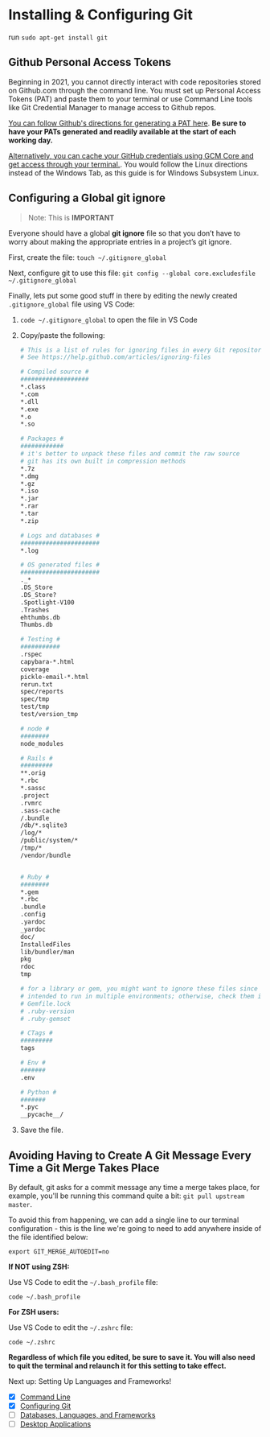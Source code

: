 # Installing & Configuring Git

run `sudo apt-get install git`

## Github Personal Access Tokens

Beginning in 2021, you cannot directly interact with code repositories stored on Github.com through the command line. You must set up Personal Access Tokens (PAT) and paste them to your terminal or use Command Line tools like Git Credential Manager to manage access to Github repos.

[You can follow Github's directions for generating a PAT here](https://docs.github.com/en/github/authenticating-to-github/keeping-your-account-and-data-secure/creating-a-personal-access-token#using-a-token-on-the-command-line). **Be sure to have your PATs generated and readily available at the start of each working day.**

[Alternatively, you can cache your GitHub credentials using GCM Core and get access through your terminal.](https://docs.github.com/en/get-started/getting-started-with-git/caching-your-github-credentials-in-git). You would follow the Linux directions instead of the Windows Tab, as this guide is for Windows Subsystem Linux.

## Configuring a Global git ignore

> Note: This is **IMPORTANT**

Everyone should have a global **git ignore** file so that you don’t have to worry about making the appropriate entries in a project’s git ignore.

First, create the file:  `touch ~/.gitignore_global`

Next, configure git to use this file:  `git config --global core.excludesfile ~/.gitignore_global`

Finally, lets put some good stuff in there by editing the newly created `.gitignore_global` file using VS Code:

1. `code ~/.gitignore_global` to open the file in VS Code

2. Copy/paste the following:

	```sh
	# This is a list of rules for ignoring files in every Git repositories on your computer.
	# See https://help.github.com/articles/ignoring-files
	
	# Compiled source #
	###################
	*.class
	*.com
	*.dll
	*.exe
	*.o
	*.so
	
	# Packages #
	############
	# it's better to unpack these files and commit the raw source
	# git has its own built in compression methods
	*.7z
	*.dmg
	*.gz
	*.iso
	*.jar
	*.rar
	*.tar
	*.zip
	
	# Logs and databases #
	######################
	*.log
	
	# OS generated files #
	######################
	._*
	.DS_Store
	.DS_Store?
	.Spotlight-V100
	.Trashes
	ehthumbs.db
	Thumbs.db
	
	# Testing #
	###########
	.rspec
	capybara-*.html
	coverage
	pickle-email-*.html
	rerun.txt
	spec/reports
	spec/tmp
	test/tmp
	test/version_tmp
	
	# node #
	########
	node_modules
	
	# Rails #
	#########
	**.orig
	*.rbc
	*.sassc
	.project
	.rvmrc
	.sass-cache
	/.bundle
	/db/*.sqlite3
	/log/*
	/public/system/*
	/tmp/*
	/vendor/bundle
	
	
	# Ruby #
	########
	*.gem
	*.rbc
	.bundle
	.config
	.yardoc
	_yardoc
	doc/
	InstalledFiles
	lib/bundler/man
	pkg
	rdoc
	tmp
	
	# for a library or gem, you might want to ignore these files since the code is
	# intended to run in multiple environments; otherwise, check them in:
	# Gemfile.lock
	# .ruby-version
	# .ruby-gemset
	
	# CTags #
	#########
	tags
	
	# Env #
	#######
	.env
	
	# Python #
	#######
	*.pyc
	__pycache__/
	```

3. Save the file.

## Avoiding Having to Create A Git Message Every Time a Git Merge Takes Place

By default, git asks for a commit message any time a merge takes place, for example, you'll be running this command quite a bit:  `git pull upstream master`.

To avoid this from happening, we can add a single line to our terminal configuration - this is the line we're going to need to add anywhere inside of the file identified below:

```
export GIT_MERGE_AUTOEDIT=no
```

**If NOT using ZSH:**

Use VS Code to edit the `~/.bash_profile` file:

```
code ~/.bash_profile
```

**For ZSH users:**

Use VS Code to edit the `~/.zshrc` file:

```
code ~/.zshrc
```

**Regardless of which file you edited, be sure to save it.  You will also need to quit the terminal and relaunch it for this setting to take effect.**

Next up: Setting Up Languages and Frameworks!
* [X] [Command Line](command-line-setup.md)
* [X] [Configuring Git](git-configuration.md)
* [ ] [Databases, Languages, and Frameworks](dbs-languages-frameworks.md)
* [ ] [Desktop Applications](desktop-applications.md)
